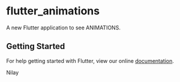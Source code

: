 # flutter_animations

A new Flutter application to see ANIMATIONS.

## Getting Started

For help getting started with Flutter, view our online
[documentation](https://flutter.io/).


Nilay
